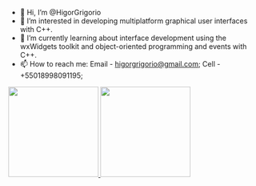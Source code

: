 - 👋 Hi, I’m @HigorGrigorio
- 👀 I’m interested in developing multiplatform graphical user interfaces with C++.
- 🌱 I’m currently learning about interface development using the wxWidgets toolkit and object-oriented programming and events with C++.
- 📫 How to reach me: Email - higorgrigorio@gmail.com; Cell - +55018998091195;

<!---
HigorGrigorio/HigorGrigorio is a ✨ special ✨ repository because its `README.md` (this file) appears on your GitHub profile.
You can click the Preview link to take a look at your changes.
--->

 <div>
  <a href="https://github.com/HigorGrigorio">
  <img height="180em" src="https://github-readme-stats.vercel.app/api?username=HigorGrigorio&show_icons=true&theme=dracula&include_all_commits=true&count_private=true"/>
  <img height="180em" src="https://github-readme-stats.vercel.app/api/top-langs/?username=HigorGrigorio&layout=compact&langs_count=7&theme=dracula"/>
</div>
